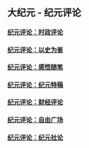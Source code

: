 ## 大纪元 - 纪元评论

#### [纪元评论：时政评论](indexes/nsc1025/README.md?09020330)
#### [纪元评论：以史为鉴](indexes/nsc1028/README.md?09020330)
#### [纪元评论：感悟随笔](indexes/nsc1035/README.md?09020330)
#### [纪元评论：纪元特稿](indexes/nsc424/README.md?09020330)
#### [纪元评论：财经评论](indexes/nsc1026/README.md?09020330)
#### [纪元评论：自由广场](indexes/nsc993/README.md?09020330)
#### [纪元评论：纪元社论](indexes/nsc422/README.md?09020330)
